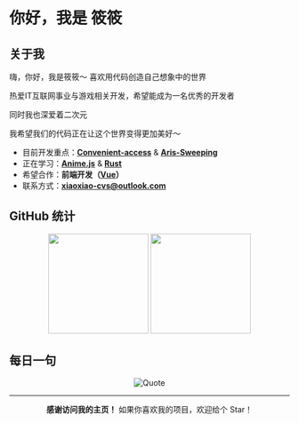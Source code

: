 # 你好，我是 筱筱

## 关于我

嗨，你好，我是筱筱～ 喜欢用代码创造自己想象中的世界

热爱IT互联网事业与游戏相关开发，希望能成为一名优秀的开发者

同时我也深爱着二次元

我希望我们的代码正在让这个世界变得更加美好～

- 目前开发重点：**[Convenient-access](https://github.com/xiaoxiao-cvs/Convenient-access)** & **[Aris-Sweeping](https://github.com/xiaoxiao-cvs/Aris-Sweeping)**
- 正在学习：**[Anime.js](https://animejs.com/)** & **[Rust](https://www.rust-lang.org/)**
- 希望合作：**前端开发（[Vue](https://vuejs.org/)）**
- 联系方式：**xiaoxiao-cvs@outlook.com**

## GitHub 统计

<div align="center">
  
  <img height="180em" src="https://github-readme-stats.vercel.app/api?username=xiaoxiao-cvs&show_icons=true&theme=radical&include_all_commits=true&count_private=true" />
  <img height="180em" src="https://github-readme-stats.vercel.app/api/top-langs/?username=xiaoxiao-cvs&layout=compact&theme=radical" />
  
</div>

## 每日一句

<div align="center">
  
  ![Quote](https://quotes-github-readme.vercel.app/api?type=horizontal&theme=radical)
  
</div>

---

<div align="center">
  
  **感谢访问我的主页！** 如果你喜欢我的项目，欢迎给个 Star！
  
</div>
